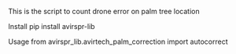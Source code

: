 This is the script to count drone error on palm tree location

Install
pip install avirspr-lib

Usage
from avirspr_lib.avirtech_palm_correction import autocorrect